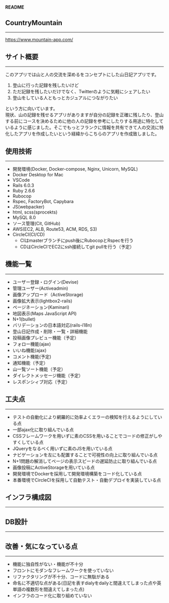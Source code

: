 #### README

## CountryMountain
***

https://www.mountain-app.com/

## サイト概要
***
このアプリでは山と人の交流を深めるをコンセプトにした山日記アプリです。

1. 登山に行った記録を残したいけど
2. ただ記録を残したいだけでなく、Twitterのように気軽にシェアしたい
3. 登山をしている人ともっとカジュアルにつながりたい 

という方に向いています。  
現状、山の記録を残せるアプリがありますが自分の記録を正確に残したり、登山する前にコースを決めるために他の人の記録を参考にしたりする用途に特化しているように感じました。そこでもっとフランクに情報を共有できて人の交流に特化したアプリを作成したいという経緯からこちらのアプリを作成致しました。

## 使用技術
***
- 開発環境(Docker, Docker-compose, Nginx, Unicorn, MySQL)
- Docker Desktop for Mac
- VSCode
- Rails 6.0.3
- Ruby 2.6.6
- Rubocop
- Rspec, FactoryBot, Capybara
- JS(webpacker)
- html, scss(sprocekts)
- MySQL 8.0
- ソース管理(Cit, GitHub)
- AWS(EC2, ALB, Route53, ACM, RDS, S3)
- CircleCI(CI/CD)
  - CIはmasterブランチにpush後にRubocopとRspecを行う 
  - CDはCircleCIでEC2にssh接続してgit pullを行う（予定）

## 機能一覧
***
- ユーザー登録・ログイン(Devise)
- 管理ユーザー(Activeadmin)
- 画像アップロード（ActiveStorage)
- 画像拡大表示(lightbox2-rails)
- ページネーション(Kaminari)
- 地図表示(Maps JavaScript API)
- N+1(bullet)
- バリデーションの日本語対応(rails-i18n)
- 登山日記作成・削除・一覧・詳細機能
- 投稿画像プレビュー機能（予定）
- フォロー機能(ajax)
- いいね機能(ajax)
- コメント機能(予定)
- 通知機能（予定）
- 山一覧ソート機能（予定）
- ダイレクトメッセージ機能（予定）
- レスポンシィブ対応（予定）

## 工夫点
***

- テストの自動化により網羅的に効率よくエラーの検知を行えるようにしている点
- 一部ajax化に取り組んでいる点
- CSSフレームワークを用いずに素のCSSを用いることでコードの修正がしやすくしている点
- JQueryをなるべく用いずに素のJSを用いている点
- ナビゲーションを左にも配置することで可視性の向上に取り組んでいる点
- N+1問題の解消してページの表示スピードの遅延防止に取り組んでいる点
- 画像投稿にActiveStorageを用いている点
- 開発環境でDockerを採用して開発環境構築をコード化している点
- 本番環境でCircleCIを採用して自動テスト・自動デプロイを実装している点

## インフラ構成図
***

## DB設計
***

## 改善・気になっている点
***

- 機能に独自性がない・機能が不十分
- フロントにモダンなフレームワークを使っていない
- リファクタリングが不十分、コードに無駄がある
- 命名に不適切な点がある(日記を表すdialyをdailyと間違えてしまった点や英単語の複数形を間違えてしまった点)
- インフラのコード化に取り組めていない

